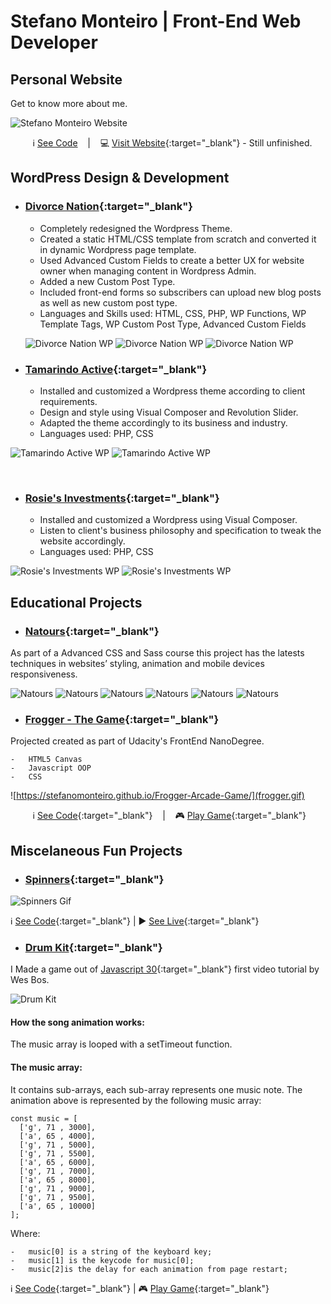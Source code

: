 # Stefano Monteiro | Front-End Web Developer

## Personal Website

Get to know more about me.

![Stefano Monteiro Website](StefanoMonteiro.png "Visit my Website")

&nbsp;&nbsp;&nbsp;&nbsp;&nbsp;&nbsp;&nbsp;&nbsp; ℹ️ [See Code](https://github.com/stefanomonteiro/Personal-Website) &nbsp;&nbsp;&nbsp;|&nbsp;&nbsp;&nbsp; 💻 [Visit Website](https://stefanomonteiro.github.io/Personal-Website/){:target="\_blank"} - Still unfinished.

## WordPress Design & Development

* ### [Divorce Nation](https://divorcenation.net/){:target="\_blank"}

  * Completely redesigned the Wordpress Theme.
  * Created a static HTML/CSS template from scratch and converted it in dynamic Wordpress page template.
  * Used Advanced Custom Fields to create a better UX for website owner when managing content in Wordpress Admin.
  * Added a new Custom Post Type.
  * Included front-end forms so subscribers can upload new blog posts as well as new custom post type.
  * Languages and Skills used: HTML, CSS, PHP, WP Functions, WP Template Tags, WP Custom Post Type, Advanced Custom Fields

  ![Divorce Nation WP](divorce-nation1.jpg)
  ![Divorce Nation WP](divorce-nation2.jpg)
  ![Divorce Nation WP](divorce-nation3.jpg)

- ### [Tamarindo Active](http://tamarindoactive.com/){:target="\_blank"}

  * Installed and customized a Wordpress theme according to client requirements.
  * Design and style using Visual Composer and Revolution Slider.
  * Adapted the theme accordingly to its business and industry.
  * Languages used: PHP, CSS

![Tamarindo Active WP](TamarindoActive.gif "Tamarindo Active Slider") ![Tamarindo Active WP](TamarindoActive_2.gif "Tamarindo Active Home")

&nbsp;
&nbsp;

* ### [Rosie's Investments](http://www.rosiesinvestments.com/){:target="\_blank"}

  * Installed and customized a Wordpress using Visual Composer.
  * Listen to client's business philosophy and specification to tweak the website accordingly.
  * Languages used: PHP, CSS

![Rosie's Investments WP](rosie1.png "Rosie HomePage") ![Rosie's Investments WP](rosie2.png "Rosie HomePage")

## Educational Projects

* ### [Natours](https://stefanomonteiro.github.io/Natours/){:target="\_blank"}

As part of a Advanced CSS and Sass course this project has the latests techniques in websites’ styling, animation and mobile devices responsiveness.

![Natours](natours.gif "Natours Project") ![Natours](natours2.gif "Natours Project") ![Natours](natours3.gif "Natours Project") ![Natours](natours4.gif "Natours Project") ![Natours](natours5.gif "Natours Project") ![Natours](natours6.gif "Natours Project")

* ### [Frogger - The Game](https://github.com/stefanomonteiro/Frogger-Arcade-Game){:target="\_blank"}

Projected created as part of Udacity's FrontEnd NanoDegree.

    -   HTML5 Canvas
    -   Javascript OOP
    -   CSS

![https://stefanomonteiro.github.io/Frogger-Arcade-Game/](frogger.gif)

&nbsp;&nbsp;&nbsp;&nbsp;&nbsp;&nbsp;&nbsp;&nbsp; ℹ️ [See Code](https://github.com/stefanomonteiro/Frogger-Arcade-Game){:target="\_blank"} &nbsp;&nbsp;&nbsp;|&nbsp;&nbsp;&nbsp; 🎮 [Play Game](https://stefanomonteiro.github.io/Frogger-Arcade-Game/){:target="\_blank"}

## Miscelaneous Fun Projects

* ### [Spinners](https://stefanomonteiro.github.io/Spinners/){:target="\_blank"}

![Spinners Gif](spinners.gif)

ℹ️ [See Code](https://github.com/stefanomonteiro/Spinners){:target="\_blank"} | ▶️ [See Live](https://stefanomonteiro.github.io/Spinners/){:target="\_blank"}

* ### [Drum Kit](https://stefanomonteiro.github.io/drumkit-game/){:target="\_blank"}

I Made a game out of [Javascript 30](https://youtu.be/VuN8qwZoego?list=PLu8EoSxDXHP6CGK4YVJhL_VWetA865GOH){:target="\_blank"} first video tutorial by Wes Bos.

![Drum Kit](JS30_DrumGame.gif)

#### How the song animation works:

The music array is looped with a setTimeout function.

#### The music array:

It contains sub-arrays, each sub-array represents one music note. The animation above is represented by the following music array:

```
const music = [
  ['g', 71 , 3000],
  ['a', 65 , 4000],
  ['g', 71 , 5000],
  ['g', 71 , 5500],
  ['a', 65 , 6000],
  ['g', 71 , 7000],
  ['a', 65 , 8000],
  ['g', 71 , 9000],
  ['g', 71 , 9500],
  ['a', 65 , 10000]
];
```

Where:

    -   music[0] is a string of the keyboard key;
    -   music[1] is the keycode for music[0];
    -   music[2]is the delay for each animation from page restart;

ℹ️ [See Code](https://github.com/stefanomonteiro/drumkit-game){:target="\_blank"} | 🎮 [Play Game](https://stefanomonteiro.github.io/drumkit-game/){:target="\_blank"}

